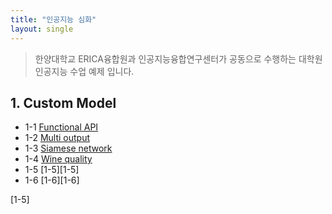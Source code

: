 ```yaml
---
title: "인공지능 심화"
layout: single
---
```


> 한양대학교 ERICA융합원과 인공지능융합연구센터가 공동으로 수행하는 대학원 인공지능 수업 예제 입니다.

## 1. Custom Model
* 1-1 [Functional API][1-1]
* 1-2 [Multi output][1-2]
* 1-3 [Siamese network][1-3]
* 1-4 [Wine quality][1-4]
* 1-5 [1-5][1-5]
* 1-6 [1-6][1-6]

[1-1]: https://colab.research.google.com/drive/1p5oJnG_jbN7C-TMFVQbNSkCu4aCb5hhh
[1-2]: https://colab.research.google.com/drive/1pIykEjmUQ1HJ65XEhgwr25QWkWNBngK9
[1-3]: https://colab.research.google.com/drive/1pByMq-7Ys8EdUoe8-FcvAGGKe9g0jXGF
[1-4]: https://colab.research.google.com/drive/1pB-7Whzt7NF0O_Es4hVMLOOGdztV9Z8G
[1-5]

